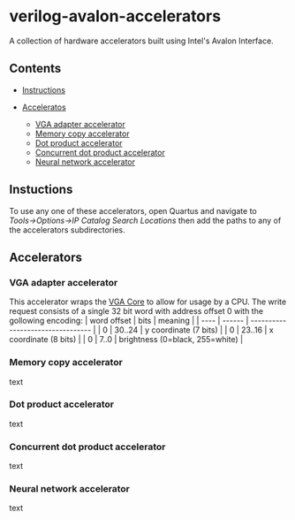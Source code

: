 # verilog-avalon-accelerators
A collection of hardware accelerators built using Intel's Avalon Interface.

## Contents

* [Instructions](#instructions)

* [Acceleratos](#accelerators)
  * [VGA adapter accelerator](#vga-adapter-accelerator)
  * [Memory copy accelerator](#memory-copy-accelerator)
  * [Dot product accelerator](#dot-product-accelerator)
  * [Concurrent dot product accelerator](#concurrent-dot-product-accelerator)
  * [Neural network accelerator](#neural-network-accelerator)


## Instuctions
To use any one of these accelerators, open Quartus and navigate to _Tools&rarr;Options&rarr;IP Catalog Search Locations_ then add the
paths to any of the accelerators subdirectories.

## Accelerators
### VGA adapter accelerator
This accelerator wraps the [VGA Core](https://www.eecg.utoronto.ca/~jayar/ece241_06F/vga/) to allow for usage by a CPU. The write request
consists of a single 32 bit word with address offset 0 with the gollowing encoding:
| word offset | bits   | meaning                    |
| ---- | ------ | --------------------------------- |
|   0  | 30..24 | y coordinate (7 bits)             |
|   0  | 23..16 | x coordinate (8 bits)             |
|   0  | 7..0   | brightness (0=black, 255=white)   |
### Memory copy accelerator
text
### Dot product accelerator
text
### Concurrent dot product accelerator
text
### Neural network accelerator
text
